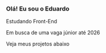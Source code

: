 ### Olá! Eu sou o Eduardo

Estudando Front-End

Em busca de uma vaga júnior até 2026

Veja meus projetos abaixo
